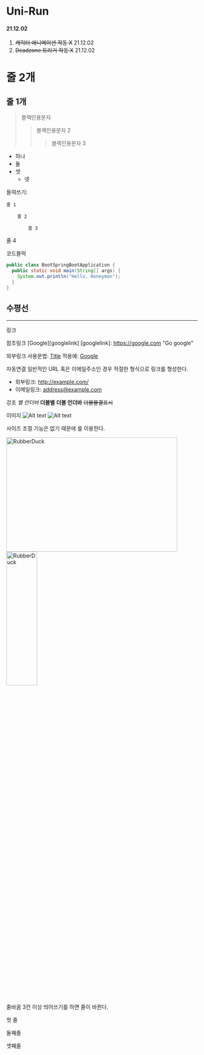 # Uni-Run
#### 21.12.02 
1. ~~캐릭터 애니메이션 작동 X~~ 21.12.02
2. ~~Deadzone 트리거 작동 X~~ 21.12.02

줄 2개
=============

줄 1개
-------------

> 블랙인용문자
> > 블랙인용문자 2
> > > 블랙인용문자 3

* 하나
* 둘
* 셋
    * 넷

들여쓰기:

    줄 1

        줄 2

            즐 3

줄 4

코드블럭
```java
public class BootSpringBootApplication {
  public static void main(String[] args) {
    System.out.println("Hello, Honeymon");
  }
}
```

수평선
---
- - -

링크

참조링크
[Google][googlelink]
[googlelink]: https://google.com "Go google"

외부링크
사용문법: [Title](link)
적용예: [Google](https://google.com, "google link")

자동연결
일반적인 URL 혹은 이메일주소인 경우 적절한 형식으로 링크를 형성한다.
* 외부링크: <http://example.com/>
* 이메일링크: <address@example.com>

강조
*별*
_언더바_
**더블별**
__더블 언더바__
~~더블물결표시~~

이미지
![Alt text](/path/to/img.jpg)
![Alt text](/path/to/img.jpg "Optional title")

사이즈 조절 기능은 없기 때문에 <img width="" height=""></img>를 이용한다.

<img src="/path/to/img.jpg" width="450px" height="300px" title="px(픽셀) 크기 설정" alt="RubberDuck"></img><br/>
<img src="/path/to/img.jpg" width="40%" height="30%" title="px(픽셀) 크기 설정" alt="RubberDuck"></img>

줄바꿈
3칸 이상 띄어쓰기를 하면 줄이 바뀐다.

첫 줄

둘째줄

셋째줄